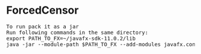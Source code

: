# ForcedCensor
<pre>
To run pack it as a jar 
Run following commands in the same directory: 
export PATH_TO_FX=~/javafx-sdk-11.0.2/lib
java -jar --module-path $PATH_TO_FX --add-modules javafx.controls,javafx.fxml ForcedCensor.jar
